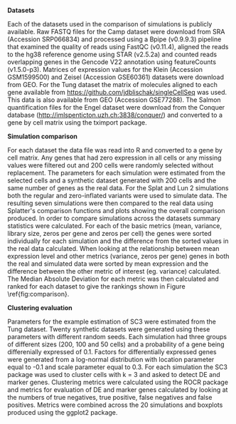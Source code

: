 **Datasets**

Each of the datasets used in the comparison of simulations is publicly available. Raw FASTQ files for the Camp dataset were download from SRA (Accession SRP066834) and processed using a Bpipe (v0.9.9.3) pipeline that examined the quality of reads using FastQC (v0.11.4), aligned the reads to the hg38 reference genome using STAR (v2.5.2a) and counted reads overlapping genes in the Gencode V22 annotation using featureCounts (v1.5.0-p3). Matrices of expression values for the Klein (Accession GSM1599500) and Zeisel (Accession GSE60361) datasets were download from GEO. For the Tung dataset the matrix of molecules aligned to each gene available from https://github.com/jdblischak/singleCellSeq was used. This data is also available from GEO (Accession GSE77288). The Salmon quantification files for the Engel dataset were download from the Conquer database (http://imlspenticton.uzh.ch:3838/conquer/) and converted to a gene by cell matrix using the tximport package.

**Simulation comparison**

For each dataset the data file was read into R and converted to a gene by cell matrix. Any genes that had zero expression in all cells or any missing values were filtered out and 200 cells were randomly selected without replacement. The parameters for each simulation were estimated from the selected cells and a synthetic dataset generated with 200 cells and the same number of genes as the real data. For the Splat and Lun 2 simulations both the regular and zero-inflated variants were used to simulate data. The resulting seven simulations were then compared to the real data using Splatter's comparison functions and plots showing the overall comparison produced. In order to compare simulations across the datasets summary statistics were calculated. For each of the basic metrics (mean, variance, library size, zeros per gene and zeros per cell) the genes were sorted individually for each simulation and the difference from the sorted values in the real data calculated. When looking at the relationship between mean expression level and other metrics (variance, zeros per gene) genes in both the real and simulated data were sorted by mean expression and the difference between the other metric of interest (eg. variance) calculated. The Median Absolute Deviation for each metric was then calculated and ranked for each dataset to give the rankings shown in Figure \ref{fig:comparison}.

**Clustering evaluation**

Parameters for the example estimation of SC3 were estimated from the Tung dataset. Twenty synthetic datasets were generated using these parameters with different random seeds. Each simulation had three groups of different sizes (200, 100 and 50 cells) and a probability of a gene being differenially expressed of 0.1. Factors for differentially expressed genes were generated from a log-normal distribution with location parameter equal to -0.1 and scale parameter equal to 0.3. For each simulation the SC3 package was used to cluster cells with k = 3 and asked to detect DE and marker genes. Clustering metrics were calculated using the ROCR package and metrics for evaluation of DE and marker genes calculated by looking at the numbers of true negatives, true positive, false negatives and false positives. Metrics were combined across the 20 simulations and boxplots produced using the ggplot2 package.
